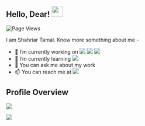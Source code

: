 ## Hello, Dear! <img src="https://raw.githubusercontent.com/MartinHeinz/MartinHeinz/master/wave.gif" width="30px">

![Page Views](https://visitor-badge.glitch.me/badge?page_id=shahriar-tamal&left_color=blue&right_color=black)

I am Shahriar Tamal. Know more something about me -

- 🔭 I’m currently working on ![](https://img.shields.io/badge/-C++-informational?style=flat&logo=data:image/svg%2bxml;base64,<BASE64_DATA>) ![](https://img.shields.io/badge/-Python-informational?style=flat&logo=data:image/svg%2bxml;base64,<BASE64_DATA>) ![](https://img.shields.io/badge/-React%20Native-informational?style=flat&logo=data:image/svg%2bxml;base64,<BASE64_DATA>)
- 🌱 I’m currently learning ![](https://img.shields.io/badge/-Computer%20Network-informational?style=flat&logo=data:image/svg%2bxml;base64,<BASE64_DATA>)
- 💬 You can ask me about my work
- 📫 You can reach me at  [<img src="https://img.shields.io/badge/linkedin-%230077B5.svg?&style=for-the-badge&logo=linkedin&logoColor=white" />](https://www.linkedin.com/in/shahriar-tamal-258476199)

## Profile Overview
![](https://github-readme-stats.vercel.app/api?username=shahriar-tamal)


<img align="center" src="https://github-readme-stats.vercel.app/api/top-langs/?username=shahriar-tamal"/>
